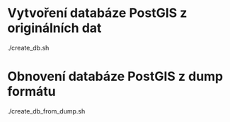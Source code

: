 Vytvoření databáze PostGIS z originálních dat
=============================================

./create_db.sh

Obnovení databáze PostGIS z dump formátu
========================================

./create_db_from_dump.sh
